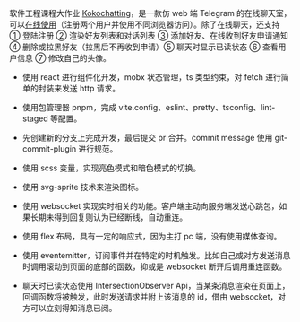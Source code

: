 软件工程课程大作业 [Kokochatting](https://github.com/SE-Kokochatting/KokoChatting)，是一款仿 web 端 Telegram 的在线聊天室，可以[在线使用](http://kokochatting.danmoits.com/home)（注册两个用户并使用不同浏览器访问）。除了在线聊天，还支持 ① 登陆注册 ② 渲染好友列表和对话列表 ③ 添加好友、在线收到好友申请通知 ④ 删除或拉黑好友（拉黑后不再收到申请）⑤ 聊天时显示已读状态 ⑥ 查看用户信息 ⑦ 修改自己的头像。

- 使用 react 进行组件化开发，mobx 状态管理，ts 类型约束，对 fetch 进行简单的封装来发送 http 请求。
- 使用包管理器 pnpm，完成 vite.config、eslint、pretty、tsconfig、lint-staged 等配置。

- 先创建新的分支上完成开发，最后提交 pr 合并。commit message 使用 git-commit-plugin 进行规范。

- 使用 scss 变量，实现亮色模式和暗色模式的切换。

- 使用 svg-sprite 技术来渲染图标。

- 使用 websocket 实现实时相关的功能。客户端主动向服务端发送心跳包，如果长期未得到回复则认为已经断线，自动重连。

- 使用 flex 布局，具有一定的响应式，因为主打 pc 端，没有使用媒体查询。

- 使用 eventemitter，订阅事件并在特定的时机触发。比如自己或对方发送消息时调用滚动到页面的底部的函数，抑或是 websocket 断开后调用重连函数。

- 聊天时已读状态使用 IntersectionObserver Api，当某条消息渲染在页面上，回调函数将被触发，此时发送请求并附上该消息的 id，借由 websocket，对方可以立刻得知消息已阅。
